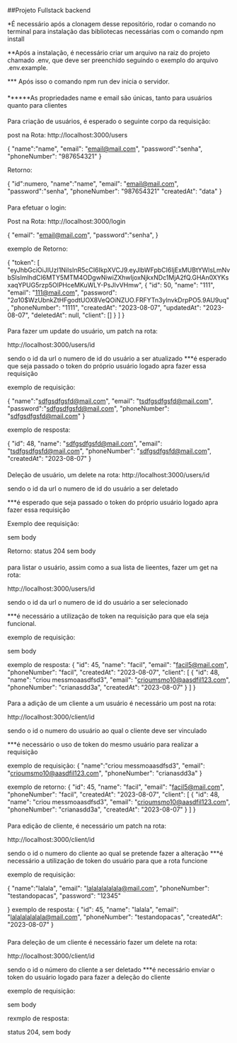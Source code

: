 ##Projeto Fullstack backend

*É necessário após a clonagem desse repositório, rodar o comando no terminal para instalação das bibliotecas necessárias com o comando npm install

**Após a instalação, é necessário criar um arquivo na raiz do projeto chamado .env, que deve ser preenchido seguindo o
exemplo do arquivo .env.example.

*** Após isso o comando npm run dev inicia o servidor.


####
******As propriedades name e email são únicas, tanto para usuários quanto para clientes

####

Para criação de usuários, é esperado o seguinte corpo da requisição:

post na Rota:
http://localhost:3000/users

{
	"name":"name",
	"email": "email@mail.com",
	"password":"senha",
	"phoneNumber": "987654321"
}

Retorno:

{
    "id":numero,
	"name":"name",
	"email": "email@mail.com",
	"password":"senha",
	"phoneNumber": "987654321"
    "createdAt": "data"
}
####

Para efetuar o login:

Post na Rota:
http://localhost:3000/login

{
	"email": "email@mail.com",
	"password":"senha",	
}


exemplo de Retorno:

{
	"token": [
		"eyJhbGciOiJIUzI1NiIsInR5cCI6IkpXVCJ9.eyJlbWFpbCI6IjExMUBtYWlsLmNvbSIsImlhdCI6MTY5MTM4ODgwNiwiZXhwIjoxNjkxNDc1MjA2fQ.GHAn0XYKsxaqYPUG5rzp5OlPHceMKuWLY-PsJIvVHmw",
		{
			"id": 50,
			"name": "111",
			"email": "111@mail.com",
			"password": "$2a$10$WzUbnkZtHFgodtUOX8VeQOiNZUO.FRFYTn3ylnvkDrpPO5.9AU9uq",
			"phoneNumber": "1111",
			"createdAt": "2023-08-07",
			"updatedAt": "2023-08-07",
			"deletedAt": null,
			"client": []
		}
	]
}


####
Para fazer um update do usuário, um patch na rota:

http://localhost:3000/users/id

sendo o id da url o numero de id do usuário a ser atualizado
***é esperado que seja passado o token do próprio usuário logado apra fazer essa requisição


exemplo de requisição:

{
	"name":"sdfgsdfgsfd@mail.com",
	"email": "tsdfgsdfgsfd@mail.com",
	"password":"sdfgsdfgsfd@mail.com",
	"phoneNumber": "sdfgsdfgsfd@mail.com"
}

exemplo de resposta:

{
	"id": 48,
	"name": "sdfgsdfgsfd@mail.com",
	"email": "tsdfgsdfgsfd@mail.com",
	"phoneNumber": "sdfgsdfgsfd@mail.com",
	"createdAt": "2023-08-07"
}


####
Deleção de usuário, um delete na rota:
http://localhost:3000/users/id

sendo o id da url o numero de id do usuário a ser deletado

***é esperado que seja passado o token do próprio usuário logado apra fazer essa requisição

Exemplo dee requisição:

sem body


Retorno:
status 204
sem body

####
para listar o usuário, assim como a sua lista de lieentes, fazer um get na rota:

http://localhost:3000/users/id

sendo o id da url o numero de id do usuário a ser selecionado

***é necessário a utilização de token na requisição para que ela seja funcional.

exemplo de requisição:

sem body

exemplo de resposta:
{
	"id": 45,
	"name": "facil",
	"email": "facil5@mail.com",
	"phoneNumber": "facil",
	"createdAt": "2023-08-07",
	"client": [
		{
			"id": 48,
			"name": "criou messmoaasdfsd3",
			"email": "crioumsmo10@aasdfil123.com",
			"phoneNumber": "crianasdd3a",
			"createdAt": "2023-08-07"
		}
	]
}

####

Para a adição de um cliente a um usuário é necessário um post na rota:

http://localhost:3000/client/id

sendo o id o numero do usuário ao qual o cliente deve ser vinculado

***é necessário o uso de token do mesmo usuário para realizar a requisição

exemplo de requisição:
{
	"name":"criou messmoaasdfsd3",
	"email": "crioumsmo10@aasdfil123.com",
	"phoneNumber": "crianasdd3a"
}

exemplo de retorno:
{
	"id": 45,
	"name": "facil",
	"email": "facil5@mail.com",
	"phoneNumber": "facil",
	"createdAt": "2023-08-07",
	"client": [
		{
			"id": 48,
			"name": "criou messmoaasdfsd3",
			"email": "crioumsmo10@aasdfil123.com",
			"phoneNumber": "crianasdd3a",
			"createdAt": "2023-08-07"
		}
	]
}



####
Para edição de cliente, é necessário um patch na rota:

http://localhost:3000/client/id

sendo o id o numero do cliente ao qual se pretende fazer a alteração
***é necessário a utilização de token do usuário para que a rota funcione

exemplo de requisição:

{
	"name":"lalala",
	"email": "lalalalalalala@mail.com",
	"phoneNumber": "testandopacas",
	"password": "12345"

}
    exemplo de resposta:
{
	"id": 45,
	"name": "lalala",
	"email": "lalalalalalala@mail.com",
	"phoneNumber": "testandopacas",
	"createdAt": "2023-08-07"
}

### 
Para deleção de um cliente é necessário fazer um delete na rota:

http://localhost:3000/client/id

sendo o id o número do cliente a ser deletado
***é necessário enviar o token do usuário logado para fazer a deleção do cliente

exemplo de requisição:

sem body


rexmplo de resposta:

status 204, sem body


